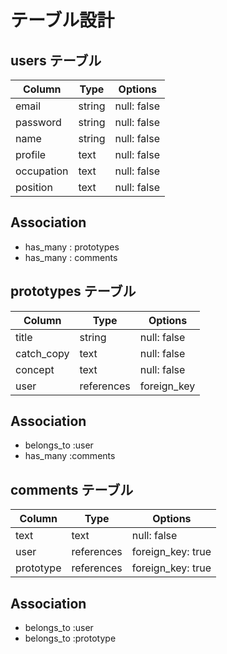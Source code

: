 # テーブル設計

## users テーブル

| Column     | Type   | Options     |
| ---------- | ------ | ----------- |
| email      | string | null: false |
| password   | string | null: false |
| name       | string | null: false |
| profile    | text   | null: false |
| occupation | text   | null: false |
| position   | text   | null: false |

## Association

- has_many : prototypes
- has_many : comments

## prototypes テーブル

| Column     | Type       | Options     |
| ---------- | ---------- | ----------- |
| title      | string     | null: false |
| catch_copy | text       | null: false |
| concept    | text       | null: false |
| user       | references | foreign_key |

## Association

- belongs_to :user
- has_many :comments

## comments テーブル

| Column    | Type       | Options                  |
| --------- | ---------- | -------------------------|
| text      | text       | null: false              |
| user      | references | foreign_key: true        |
| prototype | references | foreign_key: true        |

## Association

- belongs_to :user
- belongs_to :prototype
